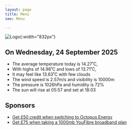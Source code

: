 ```yaml
---
layout: page
title: Menu
seo: Menu

---
```


![Logo](/images/logo.jpg){:width="832px"}

<!-- weather_marker starts -->
## On Wednesday, 24 September 2025

- The average temperature today is 14.27˚C,
- With highs of 14.98˚C and lows of 13.71˚C,
- It may feel like 13.63˚C with few clouds
- The wind speed is 2.57m/s and visibility is 10000m
- The pressure is 1026hPa and humidity is 72%
- The sun will rise at 05:57 and set at 18:03

<!-- weather_marker ends -->

## Sponsors

- [Get £50 credit when switching to Octopus Energy](https://bit.ly/3oD1nnS)
- [Get £75 when taking a 1000mb YouFibre broadband plan](https://aklam.io/91zWhU?)
